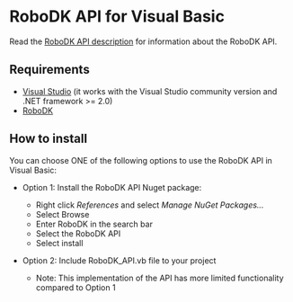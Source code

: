 RoboDK API for Visual Basic
======================
Read the [RoboDK API description](../README.md) for information about the RoboDK API.

Requirements
------------
- [Visual Studio](https://www.visualstudio.com/downloads/) (it works with the Visual Studio community version and .NET framework >= 2.0)
- [RoboDK](https://robodk.com/download)

How to install
------------
You can choose ONE of the following options to use the RoboDK API in Visual Basic:
- Option 1: Install the RoboDK API Nuget package: 
  * Right click *References* and select *Manage NuGet Packages...*
  * Select Browse
  * Enter RoboDK in the search bar
  * Select the RoboDK API
  * Select install
  
- Option 2: Include RoboDK_API.vb file to your project
  * Note: This implementation of the API has more limited functionality compared to Option 1
